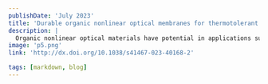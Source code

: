 ```yaml
---
publishDate: 'July 2023'
title: 'Durable organic nonlinear optical membranes for thermotolerant lightings and in vivo bioimaging'
description: |
  Organic nonlinear optical materials have potential in applications such as lightings and bioimaging, but tend to have low photoluminescent quantum yields and are prone to lose the nonlinear optical activity. Herein, we demonstrate to weave large-area, flexible organic nonlinear optical membranes composed of 4-N,N-dimethylamino-4ʹ-Nʹ-methyl-stilbazolium tosylate@cyclodextrin host-guest supramolecular complex. These membranes exhibited a record high photoluminescence quantum yield of 73.5%, and could continuously emit orange luminescence even being heated at 300 °C, thus enabling the fabrication of thermotolerant light-emitting diodes. The nonlinear optical property of these membranes can be well-preserved even in polar environment. The supramolecular assemblies with multiphoton absorption characteristics were used for in vivo real-time imaging of Escherichia coli at 1000 nm excitation. These findings demonstrate to achieve scalable fabrication of organic nonlinear optical materials with high photoluminescence quantum yields, and good stability against thermal stress and polar environment for high-performance, durable optoelectronic devices and humanized multiphoton bio-probes.
image: 'p5.png'
link: 'http://dx.doi.org/10.1038/s41467-023-40168-2'

tags: [markdown, blog]
---
```

